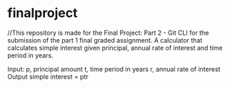 # finalproject
//This repository is made for the Final Project: Part 2 - Git CLI for the submission of the part 1 final graded assignment. A calculator that calculates simple interest given principal, annual rate of interest and time period in years.

Input: p, principal amount t, time period in years r, annual rate of interest Output simple interest = ptr
